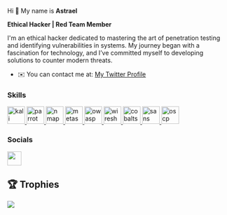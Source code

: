 Hi 👋 My name is **Astrael**  

**Ethical Hacker | Red Team Member**  

I'm an ethical hacker dedicated to mastering the art of penetration testing and identifying vulnerabilities in systems. My journey began with a fascination for technology, and I’ve committed myself to developing solutions to counter modern threats.  

* ✉️ You can contact me at: [My Twitter Profile](https://twitter.com/AstraelAST)

### Skills

<p align="left">
  <a href="https://www.kali.org" target="_blank" rel="noreferrer"> 
    <img src="[https://upload.wikimedia.org/wikipedia/commons/thumb/3/3c/Kali_Linux_Logo.svg/512px-Kali_Linux_Logo.svg.png](https://encrypted-tbn0.gstatic.com/images?q=tbn:ANd9GcTWb4XCIcMpF6J3-37LaMWassk71PPNVWU7Qw&s)" alt="kali" width="40" height="40"/> 
  </a>
  <a href="https://www.parrotsec.org/" target="_blank" rel="noreferrer"> 
    <img src="https://www.parrotsec.org/images/logo.svg" alt="parrot" width="40" height="40"/> 
  </a> 
  <a href="https://www.nmap.org/" target="_blank" rel="noreferrer"> 
    <img src="https://nmap.org/images/nmap-logo.png" alt="nmap" width="40" height="40"/> 
  </a> 
  <a href="https://www.metaspoloit.com/" target="_blank" rel="noreferrer"> 
    <img src="https://www.metasploit.com/img/metasploit-logo-1.svg" alt="metasploit" width="40" height="40"/> 
  </a>
  <a href="https://owasp.org/" target="_blank" rel="noreferrer"> 
    <img src="https://owasp.org/images/owasp-logo.png" alt="owasp" width="40" height="40"/> 
  </a>
  <a href="https://www.wireshark.org/" target="_blank" rel="noreferrer"> 
    <img src="https://www.wireshark.org/assets/logo/wireshark-logo.svg" alt="wireshark" width="40" height="40"/> 
  </a>
  <a href="https://www.cobaltstrike.com/" target="_blank" rel="noreferrer"> 
    <img src="https://cobaltstrike.com/images/cs_logo_color.svg" alt="cobaltstrike" width="40" height="40"/> 
  </a>
  <a href="https://www.sans.org/" target="_blank" rel="noreferrer"> 
    <img src="https://www.sans.org/media/landing/2021/02/02/sans_logo_full.png" alt="sans" width="40" height="40"/> 
  </a>
  <a href="https://www.oscp.org/" target="_blank" rel="noreferrer"> 
    <img src="https://www.offensive-security.com/wp-content/uploads/2020/12/logo-offensive-security.png" alt="oscp" width="40" height="40"/> 
  </a>
</p>

### Socials

<p align="left"> 
<a href="https://www.github.com/yasserbella" target="_blank" rel="noreferrer"> 
<picture> 
<source media="(prefers-color-scheme: dark)" srcset="https://raw.githubusercontent.com/danielcranney/readme-generator/main/public/icons/socials/github-dark.svg" /> 
<source media="(prefers-color-scheme: light)" srcset="https://raw.githubusercontent.com/danielcranney/readme-generator/main/public/icons/socials/github.svg" /> 
<img src="https://raw.githubusercontent.com/danielcranney/readme-generator/main/public/icons/socials/github.svg" width="32" height="32" /> 
</picture> 
</a> 
</p>

## 🏆 Trophies
![](https://github-profile-trophy.vercel.app/?username=yasserbella&theme=dracula&no-frame=false&no-bg=true&margin-w=4)

